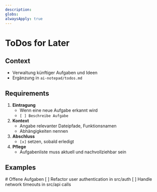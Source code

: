 ```yaml
---
description: 
globs: 
alwaysApply: true
---
```


# ToDos for Later

## Context
- Verwaltung künftiger Aufgaben und Ideen
- Ergänzung in `ai-notepad/todos.md`

## Requirements
1. **Eintragung**
   - Wenn eine neue Aufgabe erkannt wird
   - `[ ] Beschreibe Aufgabe`
2. **Kontext**
   - Angabe relevanter Dateipfade, Funktionsnamen
   - Abhängigkeiten nennen
3. **Abschluss**
   - `[x]` setzen, sobald erledigt
4. **Pflege**
   - Aufgabenliste muss aktuell und nachvollziehbar sein

## Examples

<example>
# Offene Aufgaben
[ ] Refactor user authentication in src/auth
[ ] Handle network timeouts in src/api calls
</example>
